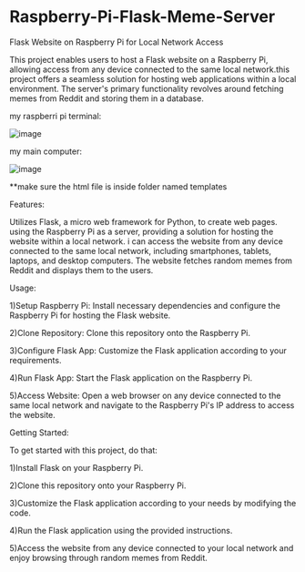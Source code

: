 # Raspberry-Pi-Flask-Meme-Server

Flask Website on Raspberry Pi for Local Network Access

This project enables users to host a Flask website on a Raspberry Pi, allowing access from any device connected to the same local network.this project offers a seamless solution for hosting web applications within a local environment. The server's primary functionality revolves around fetching memes from Reddit and storing them in a database.

my raspberri pi terminal:




![image](https://github.com/oran950/Raspberry-Pi-Flask-Meme-Server/assets/43114098/136c94fc-a547-4809-a87a-30e4ce1e9893)                                             





my main computer:





![image](https://github.com/oran950/Raspberry-Pi-Flask-Meme-Server/assets/43114098/3ce2d320-34af-47da-8568-824b13fd94cb)




**make sure the html file is inside folder named templates





Features:

Utilizes Flask, a micro web framework for Python, to create web pages.
using the Raspberry Pi as a server, providing a solution for hosting the website within a local network.
i can access the website from any device connected to the same local network, including smartphones, tablets, laptops, and desktop computers.
The website fetches random memes from Reddit and displays them to the users.

Usage:

1)Setup Raspberry Pi: Install necessary dependencies and configure the Raspberry Pi for hosting the Flask website.

2)Clone Repository: Clone this repository onto the Raspberry Pi.

3)Configure Flask App: Customize the Flask application according to your requirements.

4)Run Flask App: Start the Flask application on the Raspberry Pi.

5)Access Website: Open a web browser on any device connected to the same local network and navigate to the Raspberry Pi's IP address to access the website.

Getting Started:

To get started with this project, do that:

1)Install Flask on your Raspberry Pi.

2)Clone this repository onto your Raspberry Pi.

3)Customize the Flask application according to your needs by modifying the code.

4)Run the Flask application using the provided instructions.

5)Access the website from any device connected to your local network and enjoy browsing through random memes from Reddit.

